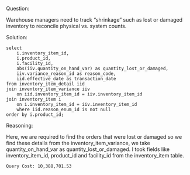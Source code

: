 Question:

Warehouse managers need to track “shrinkage” such as lost or damaged inventory to reconcile physical vs. system counts.

Solution:

```
select 
	i.inventory_item_id,
	i.product_id,
	i.facility_id,
	abs(iiv.quantity_on_hand_var) as quantity_lost_or_damaged,
	iiv.variance_reason_id as reason_code,
	iid.effective_date as transaction_date
from inventory_item_detail iid 
join inventory_item_variance iiv 
	on iid.inventory_item_id = iiv.inventory_item_id	
join inventory_item i 
	on i.inventory_item_id = iiv.inventory_item_id
	where iid.reason_enum_id is not null
order by i.product_id;
```

Reasoning:

Here, we are required to find the orders that were lost or damaged so we find these details from the inventory_item_variance, we take quantity_on_hand_var as quantity_lost_or_damaged. I took fields like inventory_item_id, product_id and facility_id from the inventory_item table.

```
Query Cost: 10,388,701.53
```
